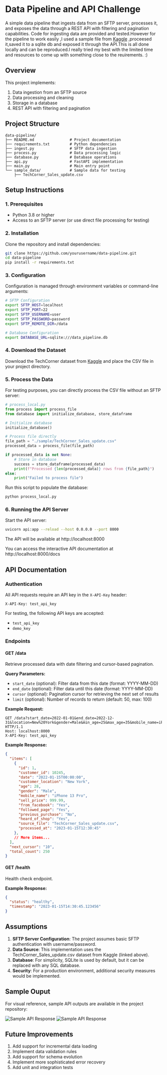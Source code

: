 # Data Pipeline and API Challenge

A simple data pipeline that ingests data from an SFTP server, processes it, and exposes the data through a REST API with filtering and pagination capabilities.
Code for ingesting data are provided and tested.However for the pipeline to work easily ,I used a sample file from [Kaggle](https://www.kaggle.com/datasets/shohinurpervezshohan/techcorner-mobile-purchase-and-engagement-data) ,proceesed it,saved it to a sqlite db and exposed it through the API.This is all done locally and can be reproduced.I really tried my best with the limited time and resources to come up with something close to the reuirements. :)

## Overview

This project implements:
1. Data ingestion from an SFTP source
2. Data processing and cleaning
3. Storage in a database
4. REST API with filtering and pagination

## Project Structure

```
data-pipeline/
├── README.md                # Project documentation
├── requirements.txt         # Python dependencies
├── ingest.py                # SFTP data ingestion
├── process.py               # Data processing logic
├── database.py              # Database operations
├── api.py                   # FastAPI implementation
├── main.py                  # Main entry point
└── sample_data/             # Sample data for testing
    ├── TechCorner_Sales_update.csv
```

## Setup Instructions

### 1. Prerequisites

- Python 3.8 or higher
- Access to an SFTP server (or use direct file processing for testing)

### 2. Installation

Clone the repository and install dependencies:

```bash
git clone https://github.com/yourusername/data-pipeline.git
cd data-pipeline
pip install -r requirements.txt
```

### 3. Configuration

Configuration is managed through environment variables or command-line arguments:

```bash
# SFTP Configuration
export SFTP_HOST=localhost
export SFTP_PORT=22
export SFTP_USERNAME=user
export SFTP_PASSWORD=password
export SFTP_REMOTE_DIR=/data

# Database Configuration
export DATABASE_URL=sqlite:///data_pipeline.db
```

### 4. Download the Dataset

Download the TechCorner dataset from [Kaggle](https://www.kaggle.com/datasets/shohinurpervezshohan/techcorner-mobile-purchase-and-engagement-data) and place the CSV file in your project directory.

### 5. Process the Data

For testing purposes, you can directly process the CSV file without an SFTP server:

```python
# process_local.py
from process import process_file
from database import initialize_database, store_dataframe

# Initialize database
initialize_database()

# Process file directly 
file_path = "./sample/TechCorner_Sales_update.csv"
processed_data = process_file(file_path)

if processed_data is not None:
    # Store in database
    success = store_dataframe(processed_data)
    print(f"Processed {len(processed_data)} rows from {file_path}")
else:
    print("Failed to process file")
```

Run this script to populate the database:

```bash
python process_local.py
```

### 6. Running the API Server

Start the API server:

```bash
uvicorn api:app --reload --host 0.0.0.0 --port 8000
```

The API will be available at http://localhost:8000

You can access the interactive API documentation at http://localhost:8000/docs

## API Documentation

### Authentication

All API requests require an API key in the `X-API-Key` header:

```
X-API-Key: test_api_key
```

For testing, the following API keys are accepted:
- `test_api_key`
- `demo_key`

### Endpoints

#### GET /data

Retrieve processed data with date filtering and cursor-based pagination.

**Query Parameters:**
- `start_date` (optional): Filter data from this date (format: YYYY-MM-DD)
- `end_date` (optional): Filter data until this date (format: YYYY-MM-DD)
- `cursor` (optional): Pagination cursor for retrieving the next set of results
- `limit` (optional): Number of records to return (default: 50, max: 100)

**Example Request:**
```
GET /data?start_date=2022-01-01&end_date=2022-12-31&location=New%20York&gender=Male&min_age=25&max_age=35&mobile_name=iPhone&limit=10 HTTP/1.1
Host: localhost:8000
X-API-Key: test_api_key
```

**Example Response:**
```json
{
  "items": [
    {
      "id": 1,
      "customer_id": 10245,
      "date": "2022-01-15T00:00:00",
      "customer_location": "New York",
      "age": 28,
      "gender": "Male",
      "mobile_name": "iPhone 13 Pro",
      "sell_price": 999.99,
      "from_facebook": "Yes",
      "followed_page": "Yes",
      "previous_purchase": "No",
      "heard_of_shop": "Yes",
      "source_file": "TechCorner_Sales_update.csv",
      "processed_at": "2023-01-15T12:30:45"
    },
    // More items...
  ],
  "next_cursor": "10",
  "total_count": 250
}
```

#### GET /health

Health check endpoint.

**Example Response:**
```json
{
  "status": "healthy",
  "timestamp": "2023-01-15T14:30:45.123456"
}
```

## Assumptions

1. **SFTP Server Configuration**: The project assumes basic SFTP authentication with username/password.
2. **Data Source**: This implementation uses the TechCorner_Sales_update.csv dataset from Kaggle (linked above).
3. **Database**: For simplicity, SQLite is used by default, but it can be replaced with any SQL database.
4. **Security**: For a production environment, additional security measures would be implemented.

## Sample Ouput

For visual reference, sample API outputs are available in the project repository:

![Sample API Response](sample_api_outputs/Screenshot%202025-03-23%20at%2022.24.03.png)
![Sample API Response](sample_api_outputs/Screenshot%2025-03-23%at%22.23.55.png)

## Future Improvements

1. Add support for incremental data loading
2. Implement data validation rules
3. Add support for schema evolution
4. Implement more sophisticated error recovery
5. Add unit and integration tests